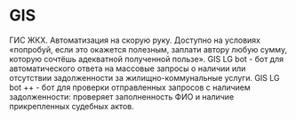 # GIS
ГИС ЖКХ. Автоматизация на скорую руку.
Доступно на условиях «попробуй, если это окажется полезным, заплати автору любую сумму, которую сочтёшь адекватной полученной пользе».
GIS LG bot - бот для автоматического ответа на массовые запросы о наличии или отсутствии задолженности за жилищно-коммунальные услуги.
GIS LG bot ++  - бот для проверки отправленных запросов с наличием задолженности: проверяет заполненность ФИО и наличие прикрепленных судебных актов.
